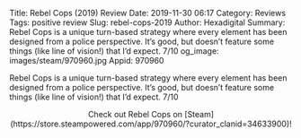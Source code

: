 Title: Rebel Cops (2019) Review
Date: 2019-11-30 06:17
Category: Reviews
Tags: positive review
Slug: rebel-cops-2019
Author: Hexadigital
Summary: Rebel Cops is a unique turn-based strategy where every element has been designed from a police perspective. It’s good, but doesn’t feature some things (like line of vision!) that I’d expect. 7/10
og_image: images/steam/970960.jpg
Appid: 970960

Rebel Cops is a unique turn-based strategy where every element has been designed from a police perspective. It’s good, but doesn’t feature some things (like line of vision!) that I’d expect. 7/10

<center>Check out Rebel Cops on [Steam](https://store.steampowered.com/app/970960/?curator_clanid=34633900)!</center>
